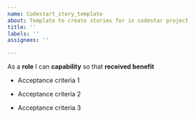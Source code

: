 ```yaml
---
name: Codestart_story_template
about: Template to create stories for in codestar project
title: ''
labels: ''
assignees: ''

---
```


As a **role** I can **capability** so that **received benefit**

- Acceptance criteria 1

- Acceptance criteria 2

- Acceptance criteria 3
